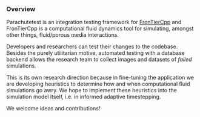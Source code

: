 ### Overview

Parachutetest is an integration testing framework for
[FronTierCpp](https://github.com/b2tine/FronTierCpp) and FronTierCpp is a computational fluid dynamics tool for simulating, amongst other things, fluid/porous media interactions.

Developers and researchers can test their changes to the codebase.  Besides the purely utilitarian motive, automated testing with a database backend allows the research team to collect images and datasets of *failed* simulations.

This is its own research direction because in fine-tuning the application we are developing heuristics to determine how and when computational fluid simulations go awry.  We hope to implement these heuristics into the simulation model itself, i.e. in informed adaptive timestepping.

We welcome ideas and contributions!
